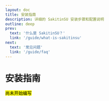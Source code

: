 ```yaml
---
layout: doc
title: 安装指南
description: 详细的 SakitinSU 安装步骤和配置说明
outline: deep
prev:
  text: '什么是 SakitinSU？'
  link: '/guide/what-is-sakitinsu'
next:
  text: '常见问题'
  link: '/guide/faq'
---
```


# 安装指南

<mark>尚未开始编写</mark>
